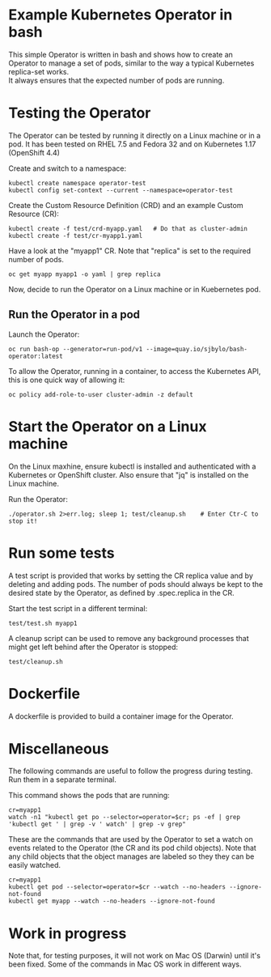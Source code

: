 # Example Kubernetes Operator in bash

This simple Operator is written in bash and shows how to create an Operator to manage a set of pods, similar to the way a typical Kubernetes replica-set works.  
It always ensures that the expected number of pods are running.

# Testing the Operator

The Operator can be tested by running it directly on a Linux machine or in a pod.  It has been tested on RHEL 7.5 and Fedora 32 and on Kubernetes 1.17 (OpenShift 4.4)

Create and switch to a namespace:

```
kubectl create namespace operator-test
kubectl config set-context --current --namespace=operator-test
```

Create the Custom Resource Definition (CRD) and an example Custom Resource (CR):

```
kubectl create -f test/crd-myapp.yaml   # Do that as cluster-admin
kubectl create -f test/cr-myapp1.yaml
```

Have a look at the "myapp1" CR.  Note that "replica" is set to the required number of pods.

```
oc get myapp myapp1 -o yaml | grep replica
```

Now, decide to run the Operator on a Linux machine or in Kuebernetes pod.

## Run the Operator in a pod

Launch the Operator:

```
oc run bash-op --generator=run-pod/v1 --image=quay.io/sjbylo/bash-operator:latest
```

To allow the Operator, running in a container, to access the Kubernetes API, this is one quick way of allowing it:

```
oc policy add-role-to-user cluster-admin -z default
```

# Start the Operator on a Linux machine

On the Linux maxhine, ensure kubectl is installed and authenticated with a Kubernetes or OpenShift cluster.  Also ensure that "jq" is installed on the Linux machine. 

Run the Operator:

```
./operator.sh 2>err.log; sleep 1; test/cleanup.sh    # Enter Ctr-C to stop it!
```

# Run some tests

A test script is provided that works by setting the CR replica value and by deleting and adding pods.  The number of pods should always be kept to the desired state by the Operator, as defined by .spec.replica in the CR.

Start the test script in a different terminal:

```
test/test.sh myapp1
```

A cleanup script can be used to remove any background processes that might get left behind after the Operator is stopped:

```
test/cleanup.sh
```

# Dockerfile

A dockerfile is provided to build a container image for the Operator. 


# Miscellaneous

The following commands are useful to follow the progress during testing.  Run them in a separate terminal. 

This command shows the pods that are running:

```
cr=myapp1
watch -n1 "kubectl get po --selector=operator=$cr; ps -ef | grep 'kubectl get ' | grep -v ' watch' | grep -v grep"
```

These are the commands that are used by the Operator to set a watch on events related to the Operator (the CR and its pod child objects). Note 
that any child objects that the object manages are labeled so they they can be easily watched.

```
cr=myapp1
kubectl get pod --selector=operator=$cr --watch --no-headers --ignore-not-found
kubectl get myapp --watch --no-headers --ignore-not-found
```

# Work in progress

Note that, for testing purposes, it will not work on Mac OS (Darwin) until it's been fixed. Some of the commands in Mac OS work in different ways. 


